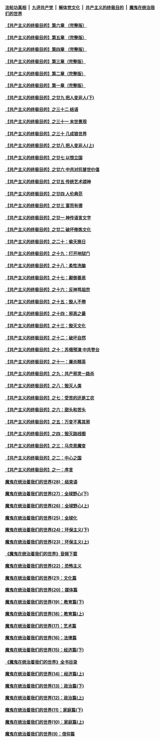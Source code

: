 ####  [法轮功真相](../../../../basic/blob/master/README.md?t=09050200) &nbsp;|&nbsp; [九评共产党](../../../../9ping.md/blob/master/README.md?t=09050200) &nbsp;|&nbsp; [解体党文化](../../../../jtdwh.md/blob/master/README.md?t=09050200)  &nbsp;|&nbsp; [共产主义的终极目的](../../../../gczydzjmd.md/blob/master/README.md?t=09050200) &nbsp;|&nbsp; [魔鬼在统治我们的世界](../../../../mgztzwmdsj.md/blob/master/README.md?t=09050200) 

#### [【共产主义的终极目的】第六章 （完整版）](../pages/nsc422/n11428913.md?t=09050200) 

#### [【共产主义的终极目的】第五章 （完整版）](../pages/nsc422/n11428912.md?t=09050200) 

#### [【共产主义的终极目的】第四章 （完整版）](../pages/nsc422/n11428907.md?t=09050200) 

#### [【共产主义的终极目的】第三章（完整版）](../pages/nsc422/n11428848.md?t=09050200) 

#### [【共产主义的终极目的】第二章（完整版）](../pages/nsc422/n11428831.md?t=09050200) 

#### [【共产主义的终极目的】第一章（完整版）](../pages/nsc422/n11417651.md?t=09050200) 

#### [【共产主义的终极目的】之廿九 把人变非人(下)](../pages/nsc422/n11344140.md?t=09050200) 

#### [【共产主义的终极目的】之三十二 结语](../pages/nsc422/n11360535.md?t=09050200) 

#### [【共产主义的终极目的】之三十一 末世景观](../pages/nsc422/n11351129.md?t=09050200) 

#### [【共产主义的终极目的】之三十 几成狼世界](../pages/nsc422/n11348280.md?t=09050200) 

#### [【共产主义的终极目的】之廿八 把人变非人(上)](../pages/nsc422/n11340492.md?t=09050200) 

#### [【共产主义的终极目的】之廿七 以恨立国](../pages/nsc422/n11336944.md?t=09050200) 

#### [【共产主义的终极目的】之廿六 中共对抗普世价值](../pages/nsc422/n11324785.md?t=09050200) 

#### [【共产主义的终极目的】之廿五 传统艺术颂神](../pages/nsc422/n11296396.md?t=09050200) 

#### [【共产主义的终极目的】之廿四 人伦典范](../pages/nsc422/n11296397.md?t=09050200) 

#### [【共产主义的终极目的】之廿三 富而有德](../pages/nsc422/n11283598.md?t=09050200) 

#### [【共产主义的终极目的】之廿一 神传语言文字](../pages/nsc422/n11263265.md?t=09050200) 

#### [【共产主义的终极目的】之廿二 破坏修炼文化](../pages/nsc422/n11245728.md?t=09050200) 

#### [【共产主义的终极目的】之二十：偷天换日](../pages/nsc422/n11238846.md?t=09050200) 

#### [【共产主义的终极目的】之十九：打开地狱门](../pages/nsc422/n11206376.md?t=09050200) 

#### [【共产主义的终极目的】之十八：柔性洗脑](../pages/nsc422/n11199994.md?t=09050200) 

#### [【共产主义的终极目的】之十七：颠倒善恶](../pages/nsc422/n11179782.md?t=09050200) 

#### [【共产主义的终极目的】之十六：反神骂祖宗](../pages/nsc422/n11166798.md?t=09050200) 

#### [【共产主义的终极目的】之十五：毁人不倦](../pages/nsc422/n11166792.md?t=09050200) 

#### [【共产主义的终极目的】之十四：邪恶之最](../pages/nsc422/n11150249.md?t=09050200) 

#### [【共产主义的终极目的】之十三：毁灭文化](../pages/nsc422/n11135227.md?t=09050200) 

#### [【共产主义的终极目的】之十二：破坏自然](../pages/nsc422/n11135214.md?t=09050200) 

#### [【共产主义的终极目的】之十：苏俄预演 中共登台](../pages/nsc422/n11118424.md?t=09050200) 

#### [【共产主义的终极目的】之十一：屠杀精英](../pages/nsc422/n11118442.md?t=09050200) 

#### [【共产主义的终极目的】之九：共产邪灵一路杀](../pages/nsc422/n11114139.md?t=09050200) 

#### [【共产主义的终极目的】之八：毁灭人类](../pages/nsc422/n11108503.md?t=09050200) 

#### [【共产主义的终极目的】之七：受苦的还是工农](../pages/nsc422/n11101809.md?t=09050200) 

#### [【共产主义的终极目的】之六：甜头和苦头](../pages/nsc422/n11096971.md?t=09050200) 

#### [【共产主义的终极目的】之五：万变不离其邪](../pages/nsc422/n11091285.md?t=09050200) 

#### [【共产主义的终极目的】之四：毁灭路线图](../pages/nsc422/n11086284.md?t=09050200) 

#### [【共产主义的终极目的】之三：马克思魔变](../pages/nsc422/n11061941.md?t=09050200) 

#### [【共产主义的终极目的】之二：中心之国](../pages/nsc422/n11047728.md?t=09050200) 

#### [【共产主义的终极目的】之一：序言](../pages/nsc422/n11086077.md?t=09050200) 

#### [魔鬼在统治着我们的世界(28)：结束语](../pages/nsc422/n10936246.md?t=09050200) 

#### [魔鬼在统治着我们的世界(27)：全球野心(下)](../pages/nsc422/n10928319.md?t=09050200) 

#### [魔鬼在统治着我们的世界(26)：全球野心(上)](../pages/nsc422/n10900318.md?t=09050200) 

#### [魔鬼在统治着我们的世界(25)：全球化](../pages/nsc422/n10788205.md?t=09050200) 

#### [魔鬼在统治着我们的世界(24)：环保主义(下)](../pages/nsc422/n10695307.md?t=09050200) 

#### [魔鬼在统治着我们的世界(23)：环保主义(上)](../pages/nsc422/n10688613.md?t=09050200) 

#### [《魔鬼在统治着我们的世界》音频下载](../pages/nsc422/n10635553.md?t=09050200) 

#### [魔鬼在统治着我们的世界(22)：恐怖主义](../pages/nsc422/n10614727.md?t=09050200) 

#### [魔鬼在统治着我们的世界(21)：文化篇](../pages/nsc422/n10597706.md?t=09050200) 

#### [魔鬼在统治着我们的世界(20)：媒体篇](../pages/nsc422/n10586579.md?t=09050200) 

#### [魔鬼在统治着我们的世界(19)：教育篇(下)](../pages/nsc422/n10564808.md?t=09050200) 

#### [魔鬼在统治着我们的世界(18)：教育篇(上)](../pages/nsc422/n10526970.md?t=09050200) 

#### [魔鬼在统治着我们的世界(17)：艺术篇](../pages/nsc422/n10499093.md?t=09050200) 

#### [魔鬼在统治着我们的世界(16)：法律篇](../pages/nsc422/n10485969.md?t=09050200) 

#### [魔鬼在统治着我们的世界(15)：经济篇(下)](../pages/nsc422/n10469975.md?t=09050200) 

#### [《魔鬼在统治着我们的世界》全书目录](../pages/nsc422/n10464261.md?t=09050200) 

#### [魔鬼在统治着我们的世界(14)：经济篇(上)](../pages/nsc422/n10457370.md?t=09050200) 

#### [魔鬼在统治着我们的世界(13)：政治篇(下)](../pages/nsc422/n10448270.md?t=09050200) 

#### [魔鬼在统治着我们的世界(12)：政治篇(上)](../pages/nsc422/n10444576.md?t=09050200) 

#### [魔鬼在统治着我们的世界(11)：家庭篇(下)](../pages/nsc422/n10440961.md?t=09050200) 

#### [魔鬼在统治着我们的世界(10)：家庭篇(上)](../pages/nsc422/n10435448.md?t=09050200) 

#### [魔鬼在统治着我们的世界(9)：信仰篇](../pages/nsc422/n10432159.md?t=09050200) 

